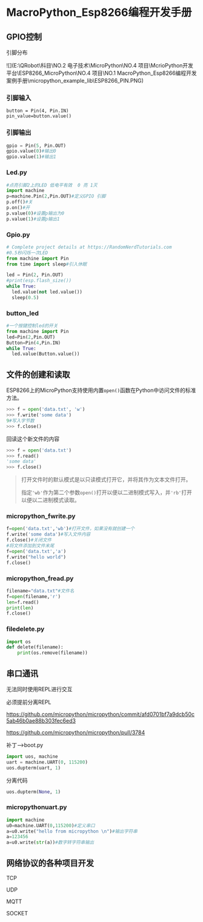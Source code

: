 # MacroPython_Esp8266编程开发手册

## GPIO控制

引脚分布

![](E:\QRobot\科目\NO.2 电子技术\MicroPython\NO.4 项目\McrioPython开发平台\ESP8266_MicroPython\NO.4 项目\NO.1 MacroPython_Esp8266编程开发案例手册\micropython_example_lib\ESP8266_PIN.PNG)

### 引脚输入

```shell
button = Pin(4, Pin.IN)
pin_value=button.value()
```

### 引脚输出

```python
gpio = Pin(5, Pin.OUT)
gpio.value(0)#输出0
gpio.value(1)#输出1
```

### Led.py

```python
#点亮引脚2上的LED 低电平有效  0 亮 1灭
import machine
p=machine.Pin(2,Pin.OUT)#定义GPIO 引脚
p.off()#关
p.on()#开
p.value(0)#设置p输出为0
p.value(1)#设置p输出1
```

### Gpio.py

```python
# Complete project details at https://RandomNerdTutorials.com
#0.5秒闪烁一次LED
from machine import Pin
from time import sleep#引入休眠

led = Pin(2, Pin.OUT)
#print(esp.flash_size())
while True:
  led.value(not led.value())
  sleep(0.5)
```

### button_led

```python
#一个按键控制led的开关
from machine import Pin
led=Pin(2,Pin.OUT)
Button=Pin(4,Pin.IN)
while True:
  led.value(Button.value())
```

## 文件的创建和读取

ESP8266上的MicroPython支持使用内置`open()`函数在Python中访问文件的标准方法。

```python
>>> f = open('data.txt', 'w')
>>> f.write('some data')
9#写入字节数
>>> f.close()
```

回读这个新文件的内容

```python
>>> f = open('data.txt')
>>> f.read()
'some data'
>>> f.close()
```

> 打开文件时的默认模式是以只读模式打开它，并将其作为文本文件打开。
>
> 指定`'wb'`作为第二个参数`open()`打开以便以二进制模式写入，并`'rb'`打开以便以二进制模式读取。

### micropython_fwrite.py

```python
f=open('data.txt','wb')#打开文件，如果没有就创建一个
f.write('some data')#写入文件内容
f.close()#关闭文件
#将文件添加到文件末尾
f=open('data.txt','a')
f.write("hello world")
f.close()
```

### micropython_fread.py

```python
filename="data.txt"#文件名
f=open(filename,'r')
len=f.read()
print(len)
f.close()
```

### filedelete.py

```python
import os
def delete(filename):
    print(os.remove(filename))
```

## 串口通讯

无法同时使用REPL进行交互

必须提前分离REPL

<https://github.com/micropython/micropython/commit/afd0701bf7a9dcb50c5ab46b0ae88b303fec6ed3>

<https://github.com/micropython/micropython/pull/3784>

补丁-->boot.py

```python
import uos, machine
uart = machine.UART(0, 115200)
uos.dupterm(uart, 1)
```

分离代码

```python
uos.dupterm(None, 1)
```



### micropythonuart.py

```python
import machine
u0=machine.UART(0,115200)#定义串口
a=u0.write("hello from micropython \n")#输出字符串
a=123456
a=u0.write(str(a))#数字转字符串输出

```



## 网络协议的各种项目开发

TCP

UDP 

MQTT

SOCKET

